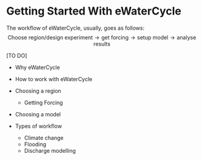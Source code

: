 # Getting Started With eWaterCycle

The workflow of eWaterCycle, usually, goes as follows:
$$
\text{Choose region/design experiment} \rightarrow \text{get forcing} \rightarrow \text{setup model} \rightarrow \text{analyse results}
$$

[TO DO]
- Why eWaterCycle
- How to work with eWaterCycle

- Choosing a region
  - Getting Forcing
- Choosing a model

- Types of workflow
  - Climate change
  - Flooding
  - Discharge modelling